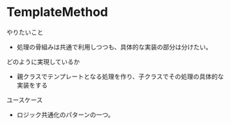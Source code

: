 # TemplateMethod

やりたいこと
- 処理の骨組みは共通で利用しつつも、具体的な実装の部分は分けたい。

どのように実現しているか
- 親クラスでテンプレートとなる処理を作り、子クラスでその処理の具体的な実装をする

ユースケース
- ロジック共通化のパターンの一つ。
